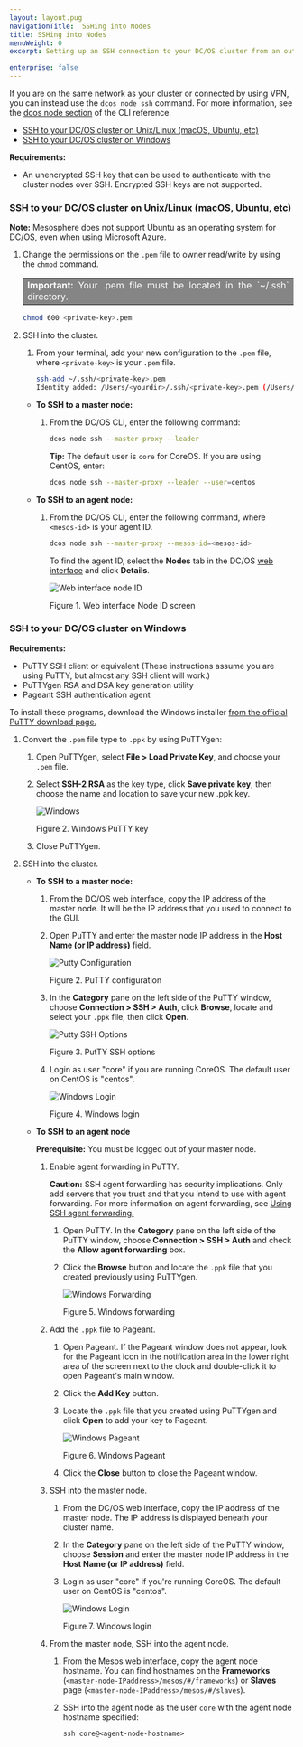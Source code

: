 ```yaml
---
layout: layout.pug
navigationTitle:  SSHing into Nodes
title: SSHing into Nodes
menuWeight: 0
excerpt: Setting up an SSH connection to your DC/OS cluster from an outside network.

enterprise: false
---
```


<!-- The source repo for this topic is https://github.com/dcos/dcos-docs -->

If you are on the same network as your cluster or connected by using VPN, you can instead use the `dcos node ssh` command. For more information, see the [dcos node section][1] of the CLI reference.

*   [SSH to your DC/OS cluster on Unix/Linux (macOS, Ubuntu, etc)][2]
*   [SSH to your DC/OS cluster on Windows][3]

**Requirements:**

*   An unencrypted SSH key that can be used to authenticate with the cluster nodes over SSH. Encrypted SSH keys are not supported.

### <a name="unix"></a>SSH to your DC/OS cluster on Unix/Linux (macOS, Ubuntu, etc)
**Note:** Mesosphere does not support Ubuntu as an operating system for DC/OS, even when using Microsoft Azure.

1.  Change the permissions on the `.pem` file to owner read/write by using the `chmod` command.

    <table class=“table” bgcolor=#858585>
        <tr> 
        <td align=justify style=color:white><strong>Important:</strong> Your .pem file must be located in the `~/.ssh` directory.</td> 
        </tr> 
    </table>

    ```bash
    chmod 600 <private-key>.pem
    ```

2.  SSH into the cluster.

    1.  From your terminal, add your new configuration to the `.pem` file, where `<private-key>` is your `.pem` file.

        ```bash
        ssh-add ~/.ssh/<private-key>.pem
        Identity added: /Users/<yourdir>/.ssh/<private-key>.pem (/Users/<yourdir>/.ssh/<private-key>.pem)
        ```

    *   **To SSH to a master node:**

        1.  From the DC/OS CLI, enter the following command:

            ```bash
            dcos node ssh --master-proxy --leader
            ```

            **Tip:** The default user is `core` for CoreOS. If you are using CentOS, enter:

            ```bash
            dcos node ssh --master-proxy --leader --user=centos
            ```

    *   **To SSH to an agent node:**

        1.  From the DC/OS CLI, enter the following command, where `<mesos-id>` is your agent ID.

            ```bash
            dcos node ssh --master-proxy --mesos-id=<mesos-id>
            ```

            To find the agent ID, select the **Nodes** tab in the DC/OS [web interface](/1.11/gui/) and click **Details**.

            ![Web interface node ID](/1.11/img/ssh-node-id.png)

            Figure 1. Web interface Node ID screen


### <a name="windows"></a>SSH to your DC/OS cluster on Windows

**Requirements:**

*   PuTTY SSH client or equivalent (These instructions assume you are using PuTTY, but almost any SSH client will work.)
*   PuTTYgen RSA and DSA key generation utility
*   Pageant SSH authentication agent

To install these programs, download the Windows installer <a href="http://www.chiark.greenend.org.uk/~sgtatham/putty/download.html" target="_blank">from the official PuTTY download page.</a>

1.  Convert the `.pem` file type to `.ppk` by using PuTTYgen:

    1.  Open PuTTYgen, select **File > Load Private Key**, and choose your `.pem` file.

    2.  Select **SSH-2 RSA** as the key type, click **Save private key**, then choose the name and location to save your new .ppk key.

        ![Windows](/1.11/img/windowsputtykey.png)

        Figure 2. Windows PuTTY key

    3.  Close PuTTYgen.

2.  SSH into the cluster.

    *   **To SSH to a master node:**

        1.  From the DC/OS web interface, copy the IP address of the master node. It will be the IP address that you used to connect to the GUI.

        2.  Open PuTTY and enter the master node IP address in the **Host Name (or IP address)** field.

            ![Putty Configuration](/1.11/img/windowsputtybasic.png)

            Figure 2. PuTTY configuration

        3.  In the **Category** pane on the left side of the PuTTY window, choose **Connection > SSH > Auth**, click **Browse**, locate and select your `.ppk` file, then click **Open**.

            ![Putty SSH Options](/1.11/img/windowsputtysshopt.png)

            Figure 3. PutTY SSH options

        4.  Login as user "core" if you are running CoreOS. The default user on CentOS is "centos".

            ![Windows Login](/1.11/img/windowscore.png)

            Figure 4. Windows login

    *   **To SSH to an agent node**

        **Prerequisite:** You must be logged out of your master node.

        1.  Enable agent forwarding in PuTTY.

            **Caution:** SSH agent forwarding has security implications. Only add servers that you trust and that you intend to use with agent forwarding. For more information on agent forwarding, see <a href="https://developer.github.com/guides/using-ssh-agent-forwarding/" target="_blank">Using SSH agent forwarding.</a>

            1.  Open PuTTY. In the **Category** pane on the left side of the PuTTY window, choose **Connection > SSH > Auth** and check the **Allow agent forwarding** box.

            2.  Click the **Browse** button and locate the `.ppk` file that you created previously using PuTTYgen.

                ![Windows Forwarding](/1.11/img/windowsforwarding.png)

                Figure 5. Windows forwarding

        2.  Add the `.ppk` file to Pageant.

            1.  Open Pageant. If the Pageant window does not appear, look for the Pageant icon in the notification area in the lower right area of the screen next to the clock and double-click it to open Pageant's main window.

            2.  Click the **Add Key** button.

            3.  Locate the `.ppk` file that you created using PuTTYgen and click **Open** to add your key to Pageant.

                ![Windows Pageant](/1.11/img/windowspageant.png)

                Figure 6. Windows Pageant


            4.  Click the **Close** button to close the Pageant window.

        3.  SSH into the master node.

            1.  From the DC/OS web interface, copy the IP address of the master node. The IP address is displayed beneath your cluster name.

            2.  In the **Category** pane on the left side of the PuTTY window, choose **Session** and enter the master node IP address in the **Host Name (or IP address)** field.

            4.  Login as user "core" if you're running CoreOS. The default user on CentOS is "centos".

                ![Windows Login](/1.11/img/windowscore.png)

                Figure 7. Windows login

        4.  From the master node, SSH into the agent node.

            1.  From the Mesos web interface, copy the agent node hostname. You can find hostnames on the **Frameworks** (`<master-node-IPaddress>/mesos/#/frameworks`) or **Slaves** page (`<master-node-IPaddress>/mesos/#/slaves`).

            2.  SSH into the agent node as the user `core` with the agent node hostname specified:

                    ssh core@<agent-node-hostname>

 [1]: /1.11/cli/command-reference/
 [2]: #unix
 [3]: #windows
